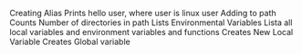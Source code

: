 Creating Alias
Prints hello user, where user is linux user
Adding to path
Counts Number of directories in path
Lists Environmental Variables
Lista all local variables and environment variables and functions
Creates New Local Variable
Creates Global variable
